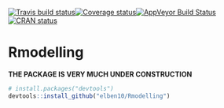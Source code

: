 [![Travis build status](https://travis-ci.org/elben10/Rmodelling.svg?branch=master)](https://travis-ci.org/elben10/Rmodelling)[![Coverage status](https://codecov.io/gh/elben10/Rmodelling/branch/master/graph/badge.svg)](https://codecov.io/github/elben10/Rmodelling?branch=master)[![AppVeyor Build Status](https://ci.appveyor.com/api/projects/status/github/elben10/Rmodelling?branch=master&svg=true)](https://ci.appveyor.com/project/elben10/Rmodelling)[![CRAN status](http://www.r-pkg.org/badges/version/Rmodelling)](https://cran.r-project.org/package=Rmodelling)

# Rmodelling

__THE PACKAGE IS VERY MUCH UNDER CONSTRUCTION__


``` r
# install.packages("devtools")
devtools::install_github("elben10/Rmodelling")
```
